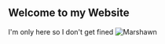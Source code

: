 ## Welcome to my Website 
I'm only here so I don't get fined
![Marshawn](/Users/jakemihalecz/Downloads/Marshawn.png)

